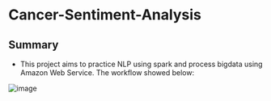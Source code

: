 # Cancer-Sentiment-Analysis

## Summary
- This project aims to practice NLP using spark and process bigdata using Amazon Web Service. The workflow showed below:

![image](https://github.com/MaggieUBC/Cancer-Sentiment-Analysis/assets/131194849/de50add0-147d-4884-830c-b2b639fbec04)

